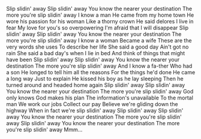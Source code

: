 Slip slidin' away
Slip slidin' away
You know the nearer your destination
The more you're slip slidin' away
I know a man
He came from my home town
He wore his passion for his woman
Like a thorny crown
He said delores
I live in fear
My love for you's so overpowering
I'm afraid that I will disappear
Slip slidin' away
Slip slidin' away
You know the nearer your destination
The more you're slip slidin' away
I know a woman
Became a wife
These are the very words she uses
To describe her life
She said a good day
Ain't got no rain
She said a bad day's when I lie in bed
And think of things that might have been
Slip slidin' away
Slip slidin' away
You know the nearer your destination
The more you're slip slidin' away
And I know a fa-ther
Who had a son
He longed to tell him all the reasons
For the things he'd done
He came a long way
Just to explain
He kissed his boy as he lay sleeping
Then he turned around and headed home again
Slip slidin' away
Slip slidin' away
You know the nearer your destination
The more you're slip slidin' away
God only knows
God makes his plan
The information's unavailable
To the mortal man
We work our jobs
Collect our pay
Believe we're gliding down the highway
When in fact we're slip slidin' away
Slip slidin' away
Slip slidin' away
You know the nearer your destination
The more you're slip slidin' away
Slip slidin' away
You know the nearer your destination
The more you're slip slidin' away
Mmm...
